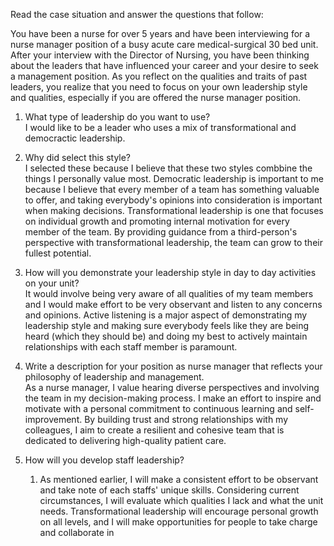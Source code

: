 Read the case situation and answer the questions that follow:  

You have been a nurse for over 5 years and have been interviewing for a nurse manager position of a busy acute care medical-surgical 30 bed unit. After your interview with the Director of Nursing, you have been thinking about the leaders that have influenced your career and your desire to seek a management position. As you reflect on the qualities and traits of past leaders, you realize that you need to focus on your own leadership style and qualities, especially if you are offered the nurse manager position.  

1. What type of leadership do you want to use?  
		I would like to be a leader who uses a mix of transformational and democractic leadership. 
		
2. Why did select this style?  
		I selected these because I believe that these two styles combbine the things I personally value most. Democratic leadership is important to me because I believe that every member of a team has something valuable to offer, and taking everybody's opinions into consideration is important when making decisions. Transformational leadership is one that focuses on individual growth and promoting internal motivation for every member of the team. By providing guidance from a third-person's perspective with transformational leadership, the team can grow to their fullest potential. 
		
3. How will you demonstrate your leadership style in day to day activities on your unit?  
		It would involve being very aware of all qualities of my team members and I would make effort to be very observant and listen to any concerns and opinions. Active listening is a major aspect of demonstrating my leadership style and making sure everybody feels like they are being heard (which they should be) and doing my best to actively maintain relationships with each staff member is paramount. 
		
4. Write a description for your position as nurse manager that reflects your philosophy of leadership and management.  
		As a nurse manager, I value hearing diverse perspectives and involving the team in my decision-making process. I make an effort to inspire and motivate with a personal commitment to continuous learning and self-improvement. By building trust and strong relationships with my colleagues, I aim to create a resilient and cohesive team that is dedicated to delivering high-quality patient care. 
1. How will you develop staff leadership?
	1. As mentioned earlier, I will make a consistent effort to be observant and take note of each staffs' unique skills. Considering current circumstances, I will evaluate which qualities I lack and what the unit needs. Transformational leadership will encourage personal growth on all levels, and I will make opportunities for people to take charge and collaborate in 


